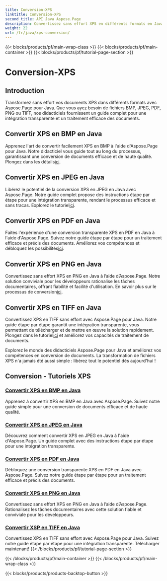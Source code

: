 ```yaml
---
title: Conversion-XPS
linktitle: Conversion-XPS
second_title: API Java Aspose.Page
description: Convertissez sans effort XPS en différents formats en Java à l'aide d'Aspose.Page. Améliorez le traitement des documents avec nos guides étape par étape pour une conversion précise et efficace.
weight: 22
url: /fr/java/xps-conversion/
---
```


{{< blocks/products/pf/main-wrap-class >}}
{{< blocks/products/pf/main-container >}}
{{< blocks/products/pf/tutorial-page-section >}}

# Conversion-XPS


## Introduction

Transformez sans effort vos documents XPS dans différents formats avec Aspose.Page pour Java. Que vous ayez besoin de fichiers BMP, JPEG, PDF, PNG ou TIFF, nos didacticiels fournissent un guide complet pour une intégration transparente et un traitement efficace des documents.

## Convertir XPS en BMP en Java

 Apprenez l'art de convertir facilement XPS en BMP à l'aide d'Aspose.Page pour Java. Notre didacticiel vous guide tout au long du processus, garantissant une conversion de documents efficace et de haute qualité. Plongez dans les détails[ici](./to-bmp/).

## Convertir XPS en JPEG en Java

Libérez le potentiel de la conversion XPS en JPEG en Java avec Aspose.Page. Notre guide complet propose des instructions étape par étape pour une intégration transparente, rendant le processus efficace et sans tracas. Explorez le tutoriel[ici](./to-jpeg/).

## Convertir XPS en PDF en Java

 Faites l'expérience d'une conversion transparente XPS en PDF en Java à l'aide d'Aspose.Page. Suivez notre guide étape par étape pour un traitement efficace et précis des documents. Améliorez vos compétences et débloquez les possibilités[ici](./to-pdf/).

## Convertir XPS en PNG en Java

 Convertissez sans effort XPS en PNG en Java à l’aide d’Aspose.Page. Notre solution conviviale pour les développeurs rationalise les tâches documentaires, offrant fiabilité et facilité d'utilisation. En savoir plus sur le processus de conversion[ici](./to-png/).

## Convertir XPS en TIFF en Java

 Convertissez XPS en TIFF sans effort avec Aspose.Page pour Java. Notre guide étape par étape garantit une intégration transparente, vous permettant de télécharger et de mettre en œuvre la solution rapidement. Plongez dans le tutoriel[ici](./to-tiff/) et améliorez vos capacités de traitement de documents.

Explorez le monde des didacticiels Aspose.Page pour Java et améliorez vos compétences en conversion de documents. La transformation de fichiers XPS n'a jamais été aussi simple : libérez tout le potentiel dès aujourd'hui !
## Conversion - Tutoriels XPS
### [Convertir XPS en BMP en Java](./to-bmp/)
Apprenez à convertir XPS en BMP en Java avec Aspose.Page. Suivez notre guide simple pour une conversion de documents efficace et de haute qualité.
### [Convertir XPS en JPEG en Java](./to-jpeg/)
Découvrez comment convertir XPS en JPEG en Java à l'aide d'Aspose.Page. Un guide complet avec des instructions étape par étape pour une intégration transparente.
### [Convertir XPS en PDF en Java](./to-pdf/)
Débloquez une conversion transparente XPS en PDF en Java avec Aspose.Page. Suivez notre guide étape par étape pour un traitement efficace et précis des documents.
### [Convertir XPS en PNG en Java](./to-png/)
Convertissez sans effort XPS en PNG en Java à l’aide d’Aspose.Page. Rationalisez les tâches documentaires avec cette solution fiable et conviviale pour les développeurs.
### [Convertir XSP en TIFF en Java](./to-tiff/)
Convertissez XPS en TIFF sans effort avec Aspose.Page pour Java. Suivez notre guide étape par étape pour une intégration transparente. Télécharger maintenant!
{{< /blocks/products/pf/tutorial-page-section >}}

{{< /blocks/products/pf/main-container >}}
{{< /blocks/products/pf/main-wrap-class >}}

{{< blocks/products/products-backtop-button >}}
